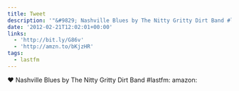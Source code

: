 ```yaml
---
title: Tweet
description: '"&#9829; Nashville Blues by The Nitty Gritty Dirt Band #lastfm:  amazon: "'
date: '2012-02-21T12:02:01+00:00'
links:
  - 'http://bit.ly/G86v'
  - 'http://amzn.to/bKjzHR'
tags:
  - lastfm
---
```

&#9829; Nashville Blues by The Nitty Gritty Dirt Band #lastfm:  amazon: 
